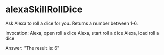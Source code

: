 # alexaSkillRollDice
Ask Alexa to roll a dice for you. Returns a number between 1-6.

Invocation:
Alexa, open roll a dice
Alexa, start roll a dice
Alexa, load roll a dice

Answer:
"The result is: 6"
